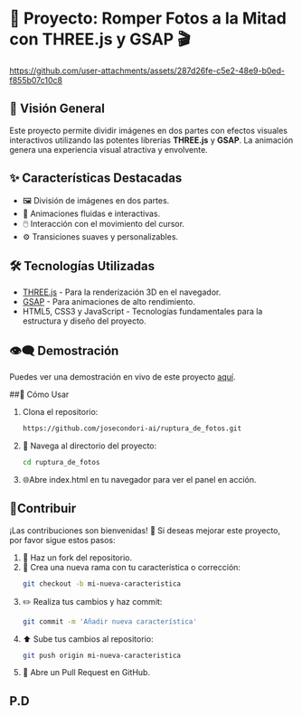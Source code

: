 # 📸 Proyecto: Romper Fotos a la Mitad con THREE.js y GSAP 🎬



https://github.com/user-attachments/assets/287d26fe-c5e2-48e9-b0ed-f855b07c10c8


## 🌟 Visión General
Este proyecto permite dividir imágenes en dos partes con efectos visuales interactivos utilizando las potentes librerías **THREE.js** y **GSAP**. La animación genera una experiencia visual atractiva y envolvente.

## ✨ Características Destacadas
- 🖼️ División de imágenes en dos partes.
- 🎥 Animaciones fluidas e interactivas.
- 🖱️ Interacción con el movimiento del cursor.
- ⚙️ Transiciones suaves y personalizables.

## 🛠️ Tecnologías Utilizadas
- [THREE.js](https://threejs.org/) - Para la renderización 3D en el navegador.
- [GSAP](https://greensock.com/gsap/) - Para animaciones de alto rendimiento.
- HTML5, CSS3 y JavaScript - Tecnologías fundamentales para la estructura y diseño del proyecto.

## 👁️‍🗨️ Demostración
Puedes ver una demostración en vivo de este proyecto [aquí](https://josecondori-ai.github.io/ruptura_de_fotos/).

##🚀 Cómo Usar
1.  Clona el repositorio:
    ```bash
    https://github.com/josecondori-ai/ruptura_de_fotos.git
    ```
2. 📂 Navega al directorio del proyecto:
    ```bash
    cd ruptura_de_fotos
    ```
3.  🌐Abre index.html en tu navegador para ver el panel en acción.

## 🤝Contribuir
¡Las contribuciones son bienvenidas! 🙌 Si deseas mejorar este proyecto, por favor sigue estos pasos:
1. 🍴 Haz un fork del repositorio.
2. 🌿 Crea una nueva rama con tu característica o corrección:
    ```bash
    git checkout -b mi-nueva-caracteristica
    ```
3. ✏️ Realiza tus cambios y haz commit:
    ```bash
    git commit -m 'Añadir nueva característica'
    ```
4. ⬆️ Sube tus cambios al repositorio:
    ```bash
    git push origin mi-nueva-caracteristica
    ```
5. 🔄 Abre un Pull Request en GitHub.

## P.D
